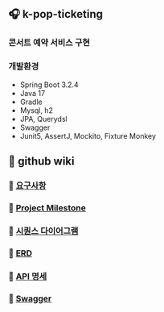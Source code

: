 ## 🎧 k-pop-ticketing

### 콘서트 예약 서비스 구현

### 개발환경
- Spring Boot 3.2.4
- Java 17
- Gradle
- Mysql, h2
- JPA, Querydsl
- Swagger
- Junit5, AssertJ, Mockito, Fixture Monkey

## 📌 github wiki
### 🔗 [요구사항](https://github.com/rlatmd0829/k-pop-ticketing/wiki)
### 🔗 [Project Milestone](https://github.com/users/rlatmd0829/projects/2)
### 🔗 [시퀀스 다이어그램](https://github.com/rlatmd0829/k-pop-ticketing/wiki/%EC%8B%9C%ED%80%80%EC%8A%A4-%EB%8B%A4%EC%9D%B4%EC%96%B4%EA%B7%B8%EB%9E%A8)
### 🔗 [ERD](https://github.com/rlatmd0829/k-pop-ticketing/wiki/ERD)
### 🔗 [API 명세](https://github.com/rlatmd0829/k-pop-ticketing/wiki/API-%EB%AA%85%EC%84%B8)
### 🔗 [Swagger](https://github.com/rlatmd0829/k-pop-ticketing/wiki/Swagger)
